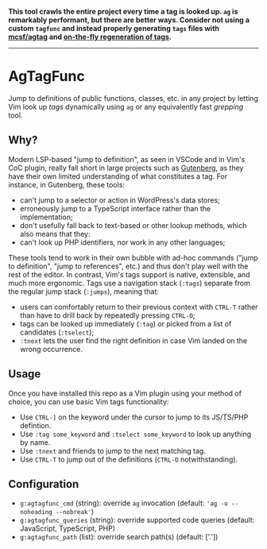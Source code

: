 **This tool crawls the entire project every time a tag is looked up. `ag` is remarkably performant, but there are better ways. Consider not using a custom `tagfunc` and instead properly generating `tags` files with [mcsf/agtag](https://github.com/mcsf/agtag) and [on-the-fly regeneration of tags](https://github.com/mcsf/vim-gutenberg/blob/5bf2c0968f1e7f648932afbef6218112f782153a/plugin/gutenberg.vim#L18-L26).**

<hr>


# AgTagFunc

Jump to definitions of public functions, classes, etc. in any project by letting Vim look up _tags_ dynamically using `ag` or any equivalently fast _grepping_ tool.

## Why?

Modern LSP-based "jump to definition", as seen in VSCode and in Vim's CoC plugin, really fall short in large projects such as [Gutenberg](https://github.com/WordPress/gutenberg), as they have their own limited understanding of what constitutes a tag. For instance, in Gutenberg, these tools:

- can't jump to a selector or action in WordPress's data stores;
- erroneously jump to a TypeScript interface rather than the implementation;
- don't usefully fall back to text-based or other lookup methods, which also means that they:
- can't look up PHP identifiers, nor work in any other languages;

These tools tend to work in their own bubble with ad-hoc commands ("jump to definition", "jump to references", etc.) and thus don't play well with the rest of the editor. In contrast, Vim's tags support is native, extensible, and much more ergonomic. Tags use a navigation stack (`:tags`) separate from the regular jump stack (`:jumps`), meaning that:

- users can comfortably return to their previous context with `CTRL-T` rather than have to drill back by repeatedly pressing `CTRL-O`;
- tags can be looked up immediately (`:tag`) or picked from a list of candidates (`:tselect`);
- `:tnext` lets the user find the right definition in case Vim landed on the wrong occurrence.

## Usage

Once you have installed this repo as a Vim plugin using your method of choice, you can use basic Vim tags functionality:

- Use `CTRL-]` on the keyword under the cursor to jump to its JS/TS/PHP defintion.
- Use `:tag some_keyword` and `:tselect some_keyword` to look up anything by name.
- Use `:tnext` and friends to jump to the next matching tag.
- Use `CTRL-T` to jump out of the definitions (`CTRL-O` notwithstanding).

## Configuration

- `g:agtagfunc_cmd` (string): override `ag` invocation (default: `'ag -o --noheading --nobreak'`)
- `g:agtagfunc_queries` (string): override supported code queries (default: JavaScript, TypeScript, PHP)
- `g:agtagfunc_path` (list): override search path(s) (default: ['.'])
